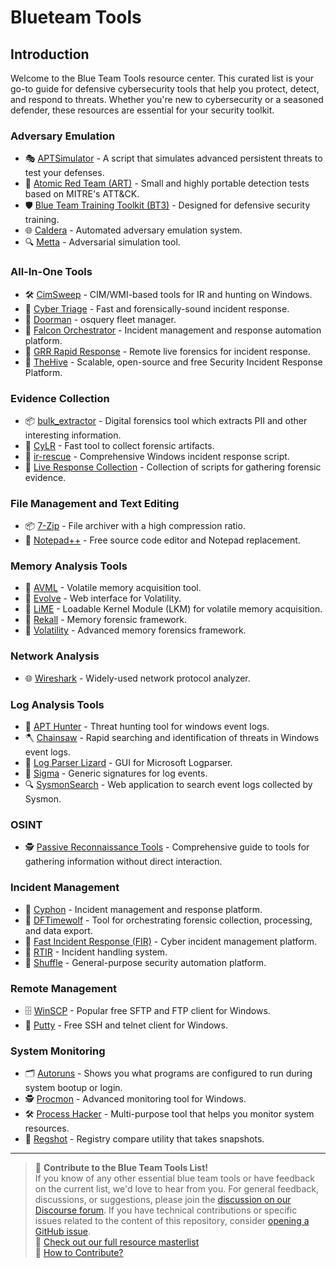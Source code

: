 # Blueteam Tools

## Introduction
Welcome to the Blue Team Tools resource center. This curated list is your go-to guide for defensive cybersecurity tools that help you protect, detect, and respond to threats. Whether you're new to cybersecurity or a seasoned defender, these resources are essential for your security toolkit.

### Adversary Emulation

- 🎭 [APTSimulator](https://github.com/NextronSystems/APTSimulator) - A script that simulates advanced persistent threats to test your defenses.
- 🎯 [Atomic Red Team (ART)](https://github.com/redcanaryco/atomic-red-team) - Small and highly portable detection tests based on MITRE's ATT&CK.
- 🛡️ [Blue Team Training Toolkit (BT3)](https://github.com/blueteamtrainingtoolkit/bt3) - Designed for defensive security training.
- 🌐 [Caldera](https://github.com/mitre/caldera) - Automated adversary emulation system.
- 🔍 [Metta](https://github.com/uber-common/metta) - Adversarial simulation tool.

### All-In-One Tools

- 🛠️ [CimSweep](https://github.com/PowerShellMafia/CimSweep) - CIM/WMI-based tools for IR and hunting on Windows.
- 🚀 [Cyber Triage](https://www.cybertriage.com/) - Fast and forensically-sound incident response.
- 🚪 [Doorman](https://github.com/mwielgoszewski/doorman) - osquery fleet manager.
- 🦅 [Falcon Orchestrator](https://github.com/CrowdStrike/falcon-orchestrator) - Incident management and response automation platform.
- 🌊 [GRR Rapid Response](https://github.com/google/grr) - Remote live forensics for incident response.
- 🐝 [TheHive](https://github.com/TheHive-Project/TheHive) - Scalable, open-source and free Security Incident Response Platform.

### Evidence Collection

- 📦 [bulk_extractor](https://github.com/simsong/bulk_extractor) - Digital forensics tool which extracts PII and other interesting information.
- 🌟 [CyLR](https://github.com/orlikoski/CyLR) - Fast tool to collect forensic artifacts.
- 🚒 [ir-rescue](https://github.com/diogo-fernan/ir-rescue) - Comprehensive Windows incident response script.
- 📖 [Live Response Collection](https://github.com/kevthehermit/LiveResponseCollection) - Collection of scripts for gathering forensic evidence.

### File Management and Text Editing

- 📦 [7-Zip](https://www.7-zip.org/) - File archiver with a high compression ratio.
- 📖 [Notepad++](https://notepad-plus-plus.org/) - Free source code editor and Notepad replacement.


### Memory Analysis Tools

- 🧠 [AVML](https://github.com/microsoft/avml) - Volatile memory acquisition tool.
- 🌱 [Evolve](https://github.com/JamesHabben/evolve) - Web interface for Volatility.
- 🍋 [LiME](https://github.com/504ensicsLabs/LiME) - Loadable Kernel Module (LKM) for volatile memory acquisition.
- 🌌 [Rekall](https://github.com/google/rekall) - Memory forensic framework.
- 🌌 [Volatility](https://github.com/volatilityfoundation/volatility) - Advanced memory forensics framework.

### Network Analysis

- 🌐 [Wireshark](https://www.wireshark.org/) - Widely-used network protocol analyzer.
  
### Log Analysis Tools

- 📜 [APT Hunter](https://github.com/StrangerealIntel/APT-Hunter) - Threat hunting tool for windows event logs.
- 🪓 [Chainsaw](https://github.com/countercept/chainsaw) - Rapid searching and identification of threats in Windows event logs.
- 🦎 [Log Parser Lizard](https://lizardlabs.net/log_parser_lizard.aspx) - GUI for Microsoft Logparser.
- 📝 [Sigma](https://github.com/Neo23x0/sigma) - Generic signatures for log events.
- 🔍 [SysmonSearch](https://github.com/JPCERTCC/SysmonSearch) - Web application to search event logs collected by Sysmon.

### OSINT

- 🕵️ [Passive Reconnaissance Tools](https://community.crushingsecurity.com/t/passive-reconnaissance-tools-masterlist/129) - Comprehensive guide to tools for gathering information without direct interaction.


### Incident Management

- 🚨 [Cyphon](https://github.com/dunbarcyber/cyphon) - Incident management and response platform.
- 🐺 [DFTimewolf](https://github.com/log2timeline/dftimewolf) - Tool for orchestrating forensic collection, processing, and data export.
- 🚀 [Fast Incident Response (FIR)](https://github.com/certsocietegenerale/FIR) - Cyber incident management platform.
- 🎫 [RTIR](https://bestpractical.com/rtir/) - Incident handling system.
- 🔄 [Shuffle](https://github.com/frikky/Shuffle) - General-purpose security automation platform.

### Remote Management

- 🗄️ [WinSCP](https://winscp.net/eng/index.php) - Popular free SFTP and FTP client for Windows.
- 📡 [Putty](https://www.putty.org/) - Free SSH and telnet client for Windows.

  
### System Monitoring

- 🗂️ [Autoruns](https://docs.microsoft.com/en-us/sysinternals/downloads/autoruns) - Shows you what programs are configured to run during system bootup or login.
- 🕵️ [Procmon](https://docs.microsoft.com/en-us/sysinternals/downloads/procmon) - Advanced monitoring tool for Windows.
- 🛠️ [Process Hacker](https://processhacker.sourceforge.io/) - Multi-purpose tool that helps you monitor system resources.
- 📝 [Regshot](https://sourceforge.net/projects/regshot/) - Registry compare utility that takes snapshots.

---

> 💬 **Contribute to the Blue Team Tools List!**  
> If you know of any other essential blue team tools or have feedback on the current list, we'd love to hear from you. For general feedback, discussions, or suggestions, please join the [discussion on our Discourse forum](https://community.crushingsecurity.com/t/blue-team-tools-master/118). If you have technical contributions or specific issues related to the content of this repository, consider [opening a GitHub issue](https://github.com/crushing-security/Crushing-Security-Community/issues).  
> 🔗 [Check out our full resource masterlist](https://community.crushingsecurity.com/t/comunity-resource-masterlist/90)  
> 📖 [How to Contribute?](https://community.crushingsecurity.com/t/about-the-resources-category/84)

